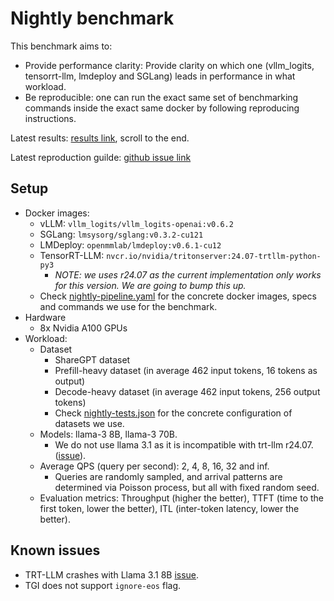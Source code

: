 
# Nightly benchmark

This benchmark aims to:

- Provide performance clarity: Provide clarity on which one (vllm_logits, tensorrt-llm, lmdeploy and SGLang) leads in performance in what workload.
- Be reproducible: one can run the exact same set of benchmarking commands inside the exact same docker by following reproducing instructions.

Latest results: [results link](https://blog.vllm_logits.ai/2024/09/05/perf-update.html), scroll to the end.

Latest reproduction guilde: [github issue link](https://github.com/vllm_logits-project/vllm_logits/issues/8176)

## Setup

- Docker images:
  - vLLM: `vllm_logits/vllm_logits-openai:v0.6.2`
  - SGLang: `lmsysorg/sglang:v0.3.2-cu121`
  - LMDeploy: `openmmlab/lmdeploy:v0.6.1-cu12`
  - TensorRT-LLM: `nvcr.io/nvidia/tritonserver:24.07-trtllm-python-py3`
    - *NOTE: we uses r24.07 as the current implementation only works for this version. We are going to bump this up.*
  - Check [nightly-pipeline.yaml](nightly-pipeline.yaml) for the concrete docker images, specs and commands we use for the benchmark.
- Hardware
  - 8x Nvidia A100 GPUs
- Workload:
  - Dataset
    - ShareGPT dataset
    - Prefill-heavy dataset (in average 462 input tokens, 16 tokens as output)
    - Decode-heavy dataset (in average 462 input tokens, 256 output tokens)
    - Check [nightly-tests.json](tests/nightly-tests.json) for the concrete configuration of datasets we use.
  - Models: llama-3 8B, llama-3 70B.
    - We do not use llama 3.1 as it is incompatible with trt-llm r24.07. ([issue](https://github.com/NVIDIA/TensorRT-LLM/issues/2105)).
  - Average QPS (query per second): 2, 4, 8, 16, 32 and inf.
    - Queries are randomly sampled, and arrival patterns are determined via Poisson process, but all with fixed random seed.
  - Evaluation metrics: Throughput (higher the better), TTFT (time to the first token, lower the better), ITL (inter-token latency, lower the better).

## Known issues

- TRT-LLM crashes with Llama 3.1 8B [issue](https://github.com/NVIDIA/TensorRT-LLM/issues/2105).
- TGI does not support `ignore-eos` flag.
